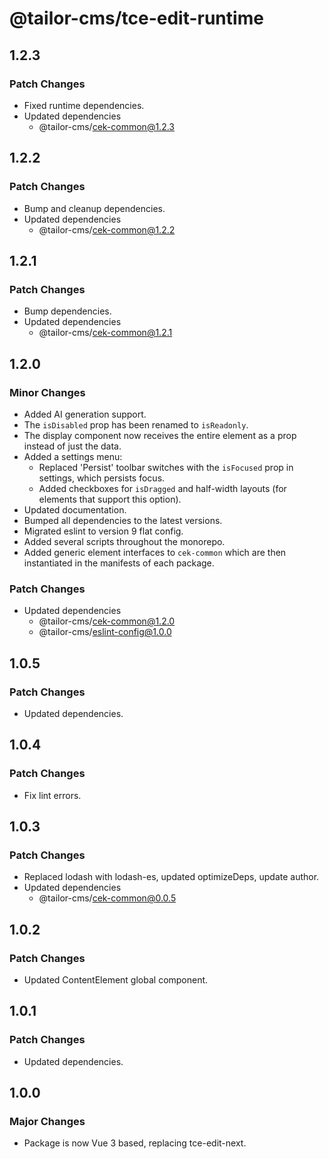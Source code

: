 # @tailor-cms/tce-edit-runtime

## 1.2.3

### Patch Changes

- Fixed runtime dependencies.
- Updated dependencies
  - @tailor-cms/cek-common@1.2.3

## 1.2.2

### Patch Changes

- Bump and cleanup dependencies.
- Updated dependencies
  - @tailor-cms/cek-common@1.2.2

## 1.2.1

### Patch Changes

- Bump dependencies.
- Updated dependencies
  - @tailor-cms/cek-common@1.2.1

## 1.2.0

### Minor Changes

- Added AI generation support.
- The `isDisabled` prop has been renamed to `isReadonly`.
- The display component now receives the entire element as a prop instead of
  just the data.
- Added a settings menu:
  - Replaced 'Persist' toolbar switches with the `isFocused` prop in settings,
    which persists focus.
  - Added checkboxes for `isDragged` and half-width layouts (for elements that
    support this option).
- Updated documentation.
- Bumped all dependencies to the latest versions.
- Migrated eslint to version 9 flat config.
- Added several scripts throughout the monorepo.
- Added generic element interfaces to `cek-common` which are then instantiated
  in the manifests of each package.

### Patch Changes

- Updated dependencies
  - @tailor-cms/cek-common@1.2.0
  - @tailor-cms/eslint-config@1.0.0

## 1.0.5

### Patch Changes

- Updated dependencies.

## 1.0.4

### Patch Changes

- Fix lint errors.

## 1.0.3

### Patch Changes

- Replaced lodash with lodash-es, updated optimizeDeps, update author.
- Updated dependencies
  - @tailor-cms/cek-common@0.0.5

## 1.0.2

### Patch Changes

- Updated ContentElement global component.

## 1.0.1

### Patch Changes

- Updated dependencies.

## 1.0.0

### Major Changes

- Package is now Vue 3 based, replacing tce-edit-next.
